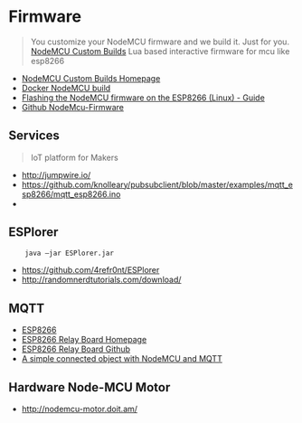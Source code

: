 # Firmware

> You customize your NodeMCU firmware and we build it. Just for you. [NodeMCU Custom Builds](https://nodemcu-build.com/)
> Lua based interactive firmware for mcu like esp8266

- [NodeMCU Custom Builds Homepage](http://nodemcu-build.com/)
- [Docker NodeMCU build](https://hub.docker.com/r/marcelstoer/nodemcu-build/)
- [Flashing the NodeMCU firmware on the ESP8266 (Linux) - Guide](http://www.whatimade.today/flashing-the-nodemcu-firmware-on-the-esp8266-linux-guide/)
- [Github NodeMcu-Firmware](https://github.com/nodemcu/nodemcu-firmware/releases)

## Services

> IoT platform for Makers

- http://jumpwire.io/
- https://github.com/knolleary/pubsubclient/blob/master/examples/mqtt_esp8266/mqtt_esp8266.ino
- 

## ESPlorer

```sh
    java –jar ESPlorer.jar
```

- https://github.com/4refr0nt/ESPlorer
- http://randomnerdtutorials.com/download/

## MQTT

- [ESP8266](http://tuanpm.net/rock-solid-esp8266-wifi-mqtt-restful-client-for-arduino/)
- [ESP8266 Relay Board Homepage](https://github.com/rnplus/ESP8266-RELAYBOARD-V1)
- [ESP8266 Relay Board Github](https://github.com/rnplus/ESP8266-RELAYBOARD-V1)
- [A simple connected object with NodeMCU and MQTT](http://www.foobarflies.io/a-simple-connected-object-with-nodemcu-and-mqtt/)

## Hardware Node-MCU Motor

- http://nodemcu-motor.doit.am/


